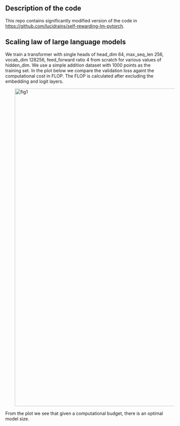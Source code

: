 ## Description of the code

This repo contains significantly modified version of the code in https://github.com/lucidrains/self-rewarding-lm-pytorch. 

## Scaling law of large language models

We train a transformer with single heads of head_dim 64, max_seq_len 256, vocab_dim 128256, feed_forward ratio 4 from scratch for various values of hidden_dim. We use a simple addition dataset with 1000 points as the training set. In the plot below we compare the validation loss againt the computational cost in FLOP. The FLOP is calculated after excluding the embedding and logit layers.

<div style="display: flex; justify-content: center;">
    <img alt="fig1" width="1000px" src="loss_vs_compute.jpg" style="transform: translateX(30px);">
</div>

From the plot we see that given a computational budget, there is an optimal model size.

